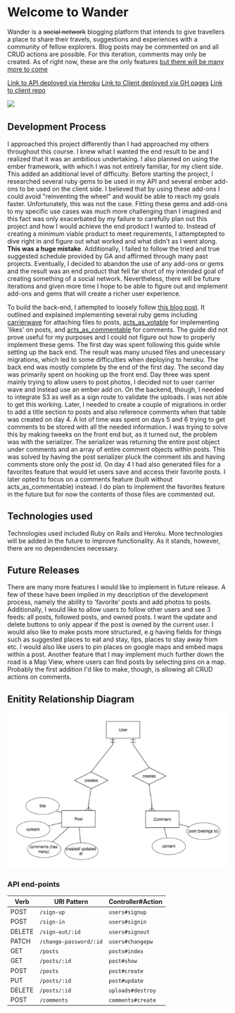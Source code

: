 # Welcome to Wander

Wander is a ~~social network~~ blogging platform that intends to give travellers a place to share their travels, suggestions and experiences with a community of fellow explorers. Blog posts may be commented on and all CRUD actions are possible. For this iteration, comments may only be created.  As of right now, these are the only features [but there will be many more to come](#future-releases)

[Link to API deployed via Heroku](https://dreadful-citadel-51922.herokuapp.com/)
[Link to Client deployed via GH pages](https://mattgoldman93.github.io/wander-app-client/#/posts)
[Link to client repo](https://github.com/Mattgoldman93/wander-app-client)

![](wanderSS.png)
## Development Process
  I approached this project differently than I had approached my others throughout this course. I knew what I wanted the end result to be and I realized that it was an ambitious undertaking. I also planned on using the ember framework, with which I was not entirely familiar, for my client side. This added an additional level of difficulty. Before starting the project, I researched several ruby gems to be used in my API and several ember add-ons to be used on the client side. I believed that by using these add-ons I could avoid "reinventing the wheel" and would be able to reach my goals faster. Unfortunately, this was not the case. Fitting these gems and add-ons to my specific use cases was much more challenging than I imagined and this fact was only exacerbated by my failure to carefully plan out this project and how I would achieve the end product I wanted to. Instead of creating a minimum viable product to meet requirements, I attemptepted to dive right in and figure out what worked and what didn't as I went along. **This was a huge mistake**. Additionally, I failed to follow the tried and true suggested schedule provided by GA and affirmed through many past projects. Eventually, I decided to abandon the use of any add-ons or gems and the result was an end product that fell far short of my intended goal of creating something of a social network. Nevertheless, there will be future iterations and given more time I hope to be able to figure out and implement add-ons and gems that will create a richer user experience.

  To build the back-end, I attempted to loosely follow [this blog post](https://medium.com/rails-ember-beyond/how-to-build-a-social-network-using-rails-eb31da569233). It outlined and explained implementing several ruby gems including [carrierwave](https://github.com/carrierwaveuploader/carrierwave) for attaching files to posts, [acts_as_votable](https://github.com/ryanto/acts_as_votable) for implementing 'likes' on posts, and [acts_as_commentable](https://github.com/jackdempsey/acts_as_commentable) for comments. The guide did not prove useful for my purposes and I could not figure out how to properly implement these gems.
  The first day was spent following this guide while setting up the back end. The result was many unused files and unecessary migrations, which led to some difficulties when deploying to heroku. The back end was mostly complete by the end of the first day. The second day was primarily spent on hooking up the front end. Day three was spent mainly trying to allow users to post photos, I decided not to user carrier wave and instead use an ember add on. On the backend, though, I needed to integrate S3 as well as a sign route to validate the uploads. I was not able to get this working. Later, I needed to create a couple of migrations in order to add a title section to posts and also reference comments when that table was created on day 4.
  A lot of time was spent on days 5 and 6 trying to get comments to be stored with all the needed information. I was trying to solve this by making tweeks on the front end but, as it turned out, the problem was with the serializer. The serializer was returning the entire post object under comments and an array of entire comment objects within posts. This was solved by having the post serializer pluck the comment ids and having comments store only the post id. On day 4 I had also generated files for a favorites feature that would let users save and access their favorite posts. I later opted to focus on a comments feature (built without acts_as_commentable) instead. I do plan to implement the favorites feature in the future but for now the contents of those files are commented out.
  ## Technologies used
  Technologies used included Ruby on Rails and Heroku. More technologies will be added in the future to improve functionality. As it stands, however, there are no dependencies necessary.

  ## Future Releases
  There are many more features I would like to implement in future release. A few of these have been implied in my description of the development process, namely the ability to 'favorite' posts and add photos to posts. Additionally, I would like to allow users to follow other users and see 3 feeds: all posts, followed posts, and owned posts. I want the update and delete buttons to only appear if the post is owned by the current user. I would also like to make posts more structured, e.g having fields for things such as suggested places to eat and stay, tips, places to stay away from etc. I would also like users to pin places on google maps and embed maps within a post. Another feature that I may implement much further down the road is a Map View, where users can find posts by selecting pins on a map. Probably the first addition I'd like to make, though, is allowing all CRUD actions on comments.
  ## Enitity Relationship Diagram
  ![](erdplus-diagram.png)

  ### API end-points

  | Verb | URI Pattern | Controller#Action |
  | ---- | ----------- | ----------------- |
  | POST   | `/sign-up`  | `users#signup` |
  | POST   | `/sign-in`  | `users#signin` |
  | DELETE | `/sign-out/:id` | `users#signout`  |
  | PATCH   | `/change-password/:id`  | `users#changepw` |
  | GET   | `/posts`  | `posts#index` |
  | GET   | `/posts/:id` |  `post#show` |
  | POST   | `/posts`  | `post#create`  |
  | PUT   | `/posts/:id`  | `post#update` |
  | DELETE   | `/posts/:id`  | `uploads#destroy` |
  | POST   |  `/comments`  |  `comments#create` |   
